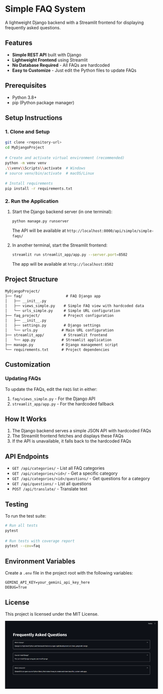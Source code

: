 # Simple FAQ System

A lightweight Django backend with a Streamlit frontend for displaying frequently asked questions.

## Features

- **Simple REST API** built with Django
- **Lightweight Frontend** using Streamlit
- **No Database Required** - All FAQs are hardcoded
- **Easy to Customize** - Just edit the Python files to update FAQs

## Prerequisites

- Python 3.8+
- pip (Python package manager)

## Setup Instructions

### 1. Clone and Setup

```bash
git clone <repository-url>
cd MyDjangoProject

# Create and activate virtual environment (recommended)
python -m venv venv
.\\venv\\Scripts\\activate  # Windows
# source venv/bin/activate  # macOS/Linux

# Install requirements
pip install -r requirements.txt
```

### 2. Run the Application

1. Start the Django backend server (in one terminal):
   ```bash
   python manage.py runserver
   ```
   The API will be available at `http://localhost:8000/api/simple/simple-faqs/`

2. In another terminal, start the Streamlit frontend:
   ```bash
   streamlit run streamlit_app/app.py --server.port=8502
   ```
   The app will be available at `http://localhost:8502`

## Project Structure

```
MyDjangoProject/
├── faq/                    # FAQ Django app
│   ├── __init__.py
│   ├── views_simple.py    # Simple FAQ view with hardcoded data
│   └── urls_simple.py     # Simple URL configuration
├── faq_project/           # Project configuration
│   ├── __init__.py
│   ├── settings.py        # Django settings
│   └── urls.py           # Main URL configuration
├── streamlit_app/         # Streamlit frontend
│   └── app.py            # Streamlit application
├── manage.py             # Django management script
└── requirements.txt      # Project dependencies
```

## Customization

### Updating FAQs

To update the FAQs, edit the `FAQS` list in either:
1. `faq/views_simple.py` - For the Django API
2. `streamlit_app/app.py` - For the hardcoded fallback

## How It Works

1. The Django backend serves a simple JSON API with hardcoded FAQs
2. The Streamlit frontend fetches and displays these FAQs
3. If the API is unavailable, it falls back to the hardcoded FAQs

## API Endpoints

- `GET /api/categories/` - List all FAQ categories
- `GET /api/categories/<id>/` - Get a specific category
- `GET /api/categories/<id>/questions/` - Get questions for a category
- `GET /api/questions/` - List all questions
- `POST /api/translate/` - Translate text

## Testing

To run the test suite:

```bash
# Run all tests
pytest

# Run tests with coverage report
pytest --cov=faq
```

## Environment Variables

Create a `.env` file in the project root with the following variables:

```
GEMINI_API_KEY=your_gemini_api_key_here
DEBUG=True
```

## License

This project is licensed under the MIT License.

![ScreenShot](image.png)
